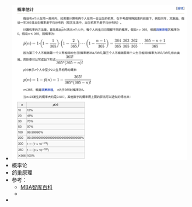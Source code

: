 - ![image.png](../assets/image_1656680680469_0.png)
- 概率论
- 鸽巢原理
- 参考：
	- [MBA智库百科](https://wiki.mbalib.com/wiki/%E7%94%9F%E6%97%A5%E6%82%96%E8%AE%BA#:~:text=%E7%94%9F%E6%97%A5%E6%82%96%E8%AE%BA%EF%BC%88Birthday%20paradox%EF%BC%89%20%E6%98%AF%E6%8C%87%EF%BC%8C%E5%A6%82%E6%9E%9C%E4%B8%80%E4%B8%AA%E6%88%BF%E9%97%B4%E9%87%8C%E6%9C%8923%E4%B8%AA%E6%88%9623%E4%B8%AA%E4%BB%A5%E4%B8%8A%E7%9A%84%E4%BA%BA%EF%BC%8C%E9%82%A3%E4%B9%88%E8%87%B3%E5%B0%91%E6%9C%89%E4%B8%A4%E4%B8%AA%E4%BA%BA%E7%9A%84%E7%94%9F%E6%97%A5%E7%9B%B8%E5%90%8C%E7%9A%84%20%E6%A6%82%E7%8E%87%20%E8%A6%81%E5%A4%A7%E4%BA%8E50%25%E3%80%82,%E8%BF%99%E5%B0%B1%E6%84%8F%E5%91%B3%E7%9D%80%E5%9C%A8%E4%B8%80%E4%B8%AA%E5%85%B8%E5%9E%8B%E7%9A%84%E6%A0%87%E5%87%86%E5%B0%8F%E5%AD%A6%E7%8F%AD%E7%BA%A7%20%2830%E4%BA%BA%29%E4%B8%AD%EF%BC%8C%E5%AD%98%E5%9C%A8%E4%B8%A4%E4%BA%BA%E7%94%9F%E6%97%A5%E7%9B%B8%E5%90%8C%E7%9A%84%E5%8F%AF%E8%83%BD%E6%80%A7%E6%9B%B4%E9%AB%98%E3%80%82%20%E5%AF%B9%E4%BA%8E60%E6%88%96%E8%80%85%E6%9B%B4%E5%A4%9A%E7%9A%84%E4%BA%BA%EF%BC%8C%E8%BF%99%E7%A7%8D%20%E6%A6%82%E7%8E%87%20%E8%A6%81%E5%A4%A7%E4%BA%8E99%25%E3%80%82)
	-
-